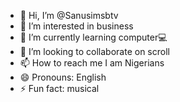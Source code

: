 - 👋 Hi, I’m @Sanusimsbtv
- 👀 I’m interested in business
- 🌱 I’m currently learning computer💻
- 💞️ I’m looking to collaborate on scroll
- 📫 How to reach me I am Nigerians
- 😄 Pronouns: English
- ⚡ Fun fact: musical

<!---
Sanusimsbtv/Sanusimsbtv is a ✨ special ✨ repository because its `README.md` (this file) appears on your GitHub profile.
You can click the Preview link to take a look at your changes.
--->
